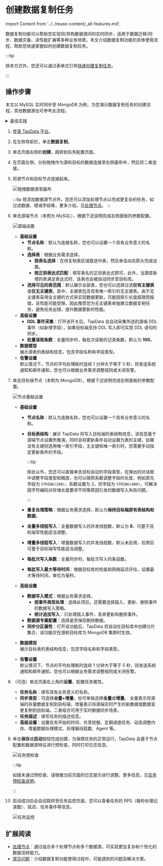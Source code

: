 # 创建数据复制任务

import Content from '../../reuse-content/_all-features.md';

<Content />

数据复制功能可以帮助您实现同/异构数据源间的实时同步，适用于数据迁移/同步、数据灾备、读性能扩展等多种业务场景。本文介绍数据复制功能的具体使用流程，帮助您快速掌握如何创建数据复制任务。

:::tip

除本方式外，您还可以通过表单式引导[快速创建复制任务](quick-create-task.md)。

:::

## 操作步骤

本文以 MySQL 实时同步至 MongoDB 为例，为您演示数据复制任务的创建流程，其他数据源也可参考此流程。

<details>
  <summary>最佳实践</summary>
  为构建高效可靠的数据复制任务，推荐在开始配置任务前，推荐阅读<a href="../../../best-practice/data-sync">数据同步最佳实践</a>。
</details>

1. [登录 TapData 平台](../log-in.md)。

2. 在左侧导航栏，单击**数据复制**。

3. 单击页面右侧的**创建**，跳转到任务配置页面。

4. 在页面左侧，分别拖拽作为源和目标的数据连接至右侧画布中，然后将二者连接。

5. 将源节点和目标节点连接起来。

   ![拖拽数据源至画布](../../images/drag_database_cn.gif)

   :::tip
   除添加数据源节点外，您还可以添加处理节点以完成更复杂的任务，如过滤数据、增减字段等，更多介绍，见[处理节点](process-node.md)。
   :::

6. 单击源端节点（本例为 MySQL），根据下述说明完成右侧面板的<span id="310-table-model">参数配置</span>。

   ![源端设置](../../images/data_source_settings.png)

   * **基础设置**
     * **节点名称**：默认为连接名称，您也可以设置一个具有业务意义的名称。
     * **选择表**：根据业务需求选择。
       * **按表名选择**：在待复制表区域框选中表，然后单击向右箭头完成设置。
       * **按正则表达式匹配**：填写表名的正则表达式即可，此外，当源库新增的表满足表达式时，该表也会被自动同步至目标库。
     * **选择可见的表范围**：默认展示全部表，您也可以选择过滤**仅有主键表**或**仅无主键表**，其中，主键表包含具有唯一索引的无主键表。由于无主键表采用全主键的方式来实现数据更新，可能因索引长度超限而报错，且性能可能受限，因此推荐您为无主键表单独建立数据复制任务，避免任务出错，提升数据更新的性能。
   * **高级设置**
     * **DDL 事件采集**：打开该开关后，TapData 会自动采集所选的源端 DDL 事件（如新增字段），如果目标端支持 DDL 写入即可实现 DDL 语句的同步。
     * **批量读取条数**：全量同步时，每批次读取的记录条数，默认为 **100**。     
   * **数据模型**   
     展示源表的表结构信息，包含字段名称和字段类型。   
   * **告警设置**   
     默认情况下，节点的平均处理耗时连续 1 分钟大于等于 5 秒，则发送系统通知和邮件通知，您也可以根据业务需求调整规则或关闭告警。
   
7. 单击目标端节点（本例为 MongoDB），根据下述说明完成右侧面板的参数配置。

   ![节点基础设置](../../images/data_copy_normal_setting.png)

   * **基础设置**
     * **节点名称**：默认为连接名称，您也可以设置一个具有业务意义的名称。 
     * **目标表结构**：<span id="release320-col-length">展示</span> TapData 将写入目标端的表结构信息，该信息基于源端节点设置所推演，同时会将更新条件自动设置为表的主键，如果没有主键则选用唯一索引字段，无主键和唯一索引时，您需要手动指定更新条件的字段。 
       
       :::tip
       
       除此以外，您还可以直接单击目标自动的字段类型，在弹出的对话框中调整字段类型和精度，也可以按照系数调整字段的长度，例如原先字段为 `STRING(200)`，系数设置为 2，则字段为 `STRING(400)`，可解决因字符编码对存储长度要求不同等原因引发的数据写入失败问题。
       
       :::
       
     * **重复处理策略**：根据业务需求选择，默认为**保持目标端原有表结构和数据**。 
     * **全量多线程写入**：全量数据写入的并发线程数，默认为 **8**，可基于目标端写性能适当调整。 
     * **增量多线程写入**：增量数据写入的并发线程数，默认未启用，启用后可基于目标端写性能适当调整。 
     * **每批次写入条数**：全量同步时，每批次写入的条目数。 
     * **每批写入最大等待时间**：根据目标库的性能和网络延迟评估，设置最大等待时间，单位为毫秒。     
     
   * **<span id="advanced-settings">高级设置</span>**
     * **数据写入模式**：根据业务需求选择。
       * **按事件类型处理**：选择此项后，还需要选择插入、更新、删除事件的数据写入策略。
       * **统计追加写入**：只处理插入事件，丢弃更新和删除事件。
     * **数据源专属配置**：选择是否保存删除数据。
     * **同步分区属性**：打开该功能后，TapData 将自动在目标库中创建分片集合，该功能仅在源和目标库为 MongoDB 集群时生效。     
     
   * **数据模型**   
     展示目标表的表结构信息，包含字段名称和字段类型。     
     
   * **告警设置**   
     默认情况下，节点的平均处理耗时连续 1 分钟大于等于 5 秒，则发送系统通知和邮件通知，您也可以根据业务需求调整规则或关闭告警。
   
8. （可选）单击页面右上角的**设置**，配置<span id="task-attr">任务属性</span>。

   * **任务名称**：填写具有业务意义的名称。
   * **同步类型**：可选择**全量+增量**，也可单独选择**全量**或**增量**。
     全量表示将源端的存量数据复制到目标端，增量表示将源端实时产生的新数据或数据变更复制到目标端，二者结合可用于实时数据同步场景。
   * **任务描述**：填写任务的描述信息。
   * **高级设置**：设置任务开始的时间、共享挖掘、定期调度任务、动态调整内存、增量数据处理模式、处理器线程数、Agent 等。

9. 单击**保存**或**启动**按钮完成创建，为保障任务的正常运行，TapData 会基于节点配置和数据源特征进行预检查，同时打印日志信息。

   ![任务预检查](../../images/task_pre_check.png)

   :::tip

   如提未通过预检查，请根据当前页面的日志提示进行调整。更多信息，见[任务预检查说明](../pre-check.md)。

   :::

10. 启动成功后会自动跳转至任务监控页面，您可以查看任务的 RPS（每秒处理记录数）、延迟、任务事件等信息。

    ![任务监控](../../images/copy_data_monitor_cn.png)



## 扩展阅读

* [处理节点](process-node.md)：通过组合多个处理节点和多个数据源，可实现更加复杂和个性化的数据流转能力。
* [常见问题](../../faq/data-pipeline.md)：介绍数据复制功能使用过程中，可能遇到的问题及解决方案。



